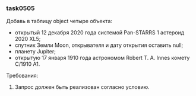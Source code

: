 
### task0505

Добавь в таблицу object четыре объекта:
- открытый 12 декабря 2020 года системой Pan-STARRS 1 астероид 2020 XL5;
- спутник Земли Moon, открывателя и дату открытия оставить null;
- планету Jupiter;
- открытую 17 января 1910 года астрономом Robert T. A. Innes комету C/1910 A1.


Требования:
1.	Запрос должен быть реализован согласно условию.


